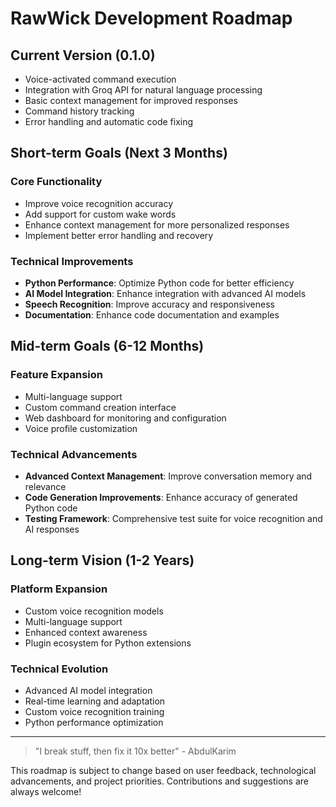 # RawWick Development Roadmap

## Current Version (0.1.0)

- Voice-activated command execution
- Integration with Groq API for natural language processing
- Basic context management for improved responses
- Command history tracking
- Error handling and automatic code fixing

## Short-term Goals (Next 3 Months)

### Core Functionality
- Improve voice recognition accuracy
- Add support for custom wake words
- Enhance context management for more personalized responses
- Implement better error handling and recovery

### Technical Improvements
- **Python Performance**: Optimize Python code for better efficiency
- **AI Model Integration**: Enhance integration with advanced AI models
- **Speech Recognition**: Improve accuracy and responsiveness
- **Documentation**: Enhance code documentation and examples

## Mid-term Goals (6-12 Months)

### Feature Expansion
- Multi-language support
- Custom command creation interface
- Web dashboard for monitoring and configuration
- Voice profile customization

### Technical Advancements
- **Advanced Context Management**: Improve conversation memory and relevance
- **Code Generation Improvements**: Enhance accuracy of generated Python code
- **Testing Framework**: Comprehensive test suite for voice recognition and AI responses

## Long-term Vision (1-2 Years)

### Platform Expansion
- Custom voice recognition models
- Multi-language support
- Enhanced context awareness
- Plugin ecosystem for Python extensions

### Technical Evolution
- Advanced AI model integration
- Real-time learning and adaptation
- Custom voice recognition training
- Python performance optimization

---

> "I break stuff, then fix it 10x better" - AbdulKarim

This roadmap is subject to change based on user feedback, technological advancements, and project priorities. Contributions and suggestions are always welcome!